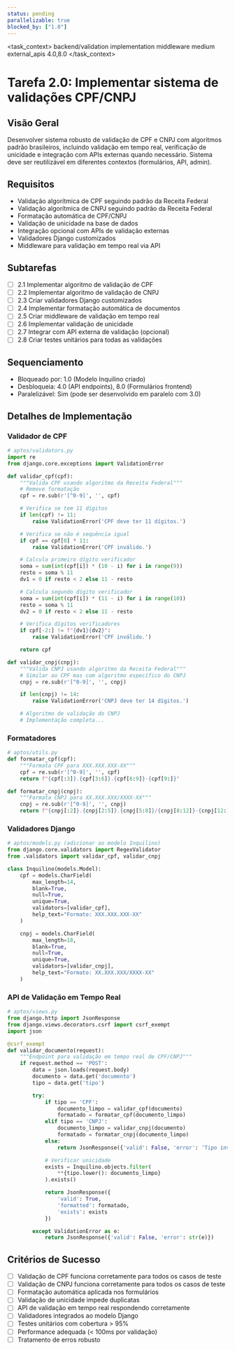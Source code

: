 ```yaml
---
status: pending
parallelizable: true
blocked_by: ["1.0"]
---
```


<task_context>
<domain>backend/validation</domain>
<type>implementation</type>
<scope>middleware</scope>
<complexity>medium</complexity>
<dependencies>external_apis</dependencies>
<unblocks>4.0,8.0</unblocks>
</task_context>

# Tarefa 2.0: Implementar sistema de validações CPF/CNPJ

## Visão Geral
Desenvolver sistema robusto de validação de CPF e CNPJ com algoritmos padrão brasileiros, incluindo validação em tempo real, verificação de unicidade e integração com APIs externas quando necessário. Sistema deve ser reutilizável em diferentes contextos (formulários, API, admin).

## Requisitos
- Validação algorítmica de CPF seguindo padrão da Receita Federal
- Validação algorítmica de CNPJ seguindo padrão da Receita Federal
- Formatação automática de CPF/CNPJ
- Validação de unicidade na base de dados
- Integração opcional com APIs de validação externas
- Validadores Django customizados
- Middleware para validação em tempo real via API

## Subtarefas
- [ ] 2.1 Implementar algoritmo de validação de CPF
- [ ] 2.2 Implementar algoritmo de validação de CNPJ
- [ ] 2.3 Criar validadores Django customizados
- [ ] 2.4 Implementar formatação automática de documentos
- [ ] 2.5 Criar middleware de validação em tempo real
- [ ] 2.6 Implementar validação de unicidade
- [ ] 2.7 Integrar com API externa de validação (opcional)
- [ ] 2.8 Criar testes unitários para todas as validações

## Sequenciamento
- Bloqueado por: 1.0 (Modelo Inquilino criado)
- Desbloqueia: 4.0 (API endpoints), 8.0 (Formulários frontend)
- Paralelizável: Sim (pode ser desenvolvido em paralelo com 3.0)

## Detalhes de Implementação

### Validador de CPF
```python
# aptos/validators.py
import re
from django.core.exceptions import ValidationError

def validar_cpf(cpf):
    """Valida CPF usando algoritmo da Receita Federal"""
    # Remove formatação
    cpf = re.sub(r'[^0-9]', '', cpf)

    # Verifica se tem 11 dígitos
    if len(cpf) != 11:
        raise ValidationError('CPF deve ter 11 dígitos.')

    # Verifica se não é sequência igual
    if cpf == cpf[0] * 11:
        raise ValidationError('CPF inválido.')

    # Calcula primeiro dígito verificador
    soma = sum(int(cpf[i]) * (10 - i) for i in range(9))
    resto = soma % 11
    dv1 = 0 if resto < 2 else 11 - resto

    # Calcula segundo dígito verificador
    soma = sum(int(cpf[i]) * (11 - i) for i in range(10))
    resto = soma % 11
    dv2 = 0 if resto < 2 else 11 - resto

    # Verifica dígitos verificadores
    if cpf[-2:] != f"{dv1}{dv2}":
        raise ValidationError('CPF inválido.')

    return cpf

def validar_cnpj(cnpj):
    """Valida CNPJ usando algoritmo da Receita Federal"""
    # Similar ao CPF mas com algoritmo específico do CNPJ
    cnpj = re.sub(r'[^0-9]', '', cnpj)

    if len(cnpj) != 14:
        raise ValidationError('CNPJ deve ter 14 dígitos.')

    # Algoritmo de validação do CNPJ
    # Implementação completa...
```

### Formatadores
```python
# aptos/utils.py
def formatar_cpf(cpf):
    """Formata CPF para XXX.XXX.XXX-XX"""
    cpf = re.sub(r'[^0-9]', '', cpf)
    return f"{cpf[:3]}.{cpf[3:6]}.{cpf[6:9]}-{cpf[9:]}"

def formatar_cnpj(cnpj):
    """Formata CNPJ para XX.XXX.XXX/XXXX-XX"""
    cnpj = re.sub(r'[^0-9]', '', cnpj)
    return f"{cnpj[:2]}.{cnpj[2:5]}.{cnpj[5:8]}/{cnpj[8:12]}-{cnpj[12:]}"
```

### Validadores Django
```python
# aptos/models.py (adicionar ao modelo Inquilino)
from django.core.validators import RegexValidator
from .validators import validar_cpf, validar_cnpj

class Inquilino(models.Model):
    cpf = models.CharField(
        max_length=14,
        blank=True,
        null=True,
        unique=True,
        validators=[validar_cpf],
        help_text="Formato: XXX.XXX.XXX-XX"
    )

    cnpj = models.CharField(
        max_length=18,
        blank=True,
        null=True,
        unique=True,
        validators=[validar_cnpj],
        help_text="Formato: XX.XXX.XXX/XXXX-XX"
    )
```

### API de Validação em Tempo Real
```python
# aptos/views.py
from django.http import JsonResponse
from django.views.decorators.csrf import csrf_exempt
import json

@csrf_exempt
def validar_documento(request):
    """Endpoint para validação em tempo real de CPF/CNPJ"""
    if request.method == 'POST':
        data = json.loads(request.body)
        documento = data.get('documento')
        tipo = data.get('tipo')

        try:
            if tipo == 'CPF':
                documento_limpo = validar_cpf(documento)
                formatado = formatar_cpf(documento_limpo)
            elif tipo == 'CNPJ':
                documento_limpo = validar_cnpj(documento)
                formatado = formatar_cnpj(documento_limpo)
            else:
                return JsonResponse({'valid': False, 'error': 'Tipo inválido'})

            # Verificar unicidade
            exists = Inquilino.objects.filter(
                **{tipo.lower(): documento_limpo}
            ).exists()

            return JsonResponse({
                'valid': True,
                'formatted': formatado,
                'exists': exists
            })

        except ValidationError as e:
            return JsonResponse({'valid': False, 'error': str(e)})
```

## Critérios de Sucesso
- [ ] Validação de CPF funciona corretamente para todos os casos de teste
- [ ] Validação de CNPJ funciona corretamente para todos os casos de teste
- [ ] Formatação automática aplicada nos formulários
- [ ] Validação de unicidade impede duplicatas
- [ ] API de validação em tempo real respondendo corretamente
- [ ] Validadores integrados ao modelo Django
- [ ] Testes unitários com cobertura > 95%
- [ ] Performance adequada (< 100ms por validação)
- [ ] Tratamento de erros robusto